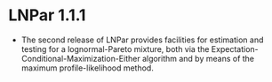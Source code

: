 # LNPar 1.1.1

* The second release of LNPar provides facilities for estimation and testing for a lognormal-Pareto mixture, both via the Expectation-Conditional-Maximization-Either algorithm and by means of the maximum profile-likelihood method.
